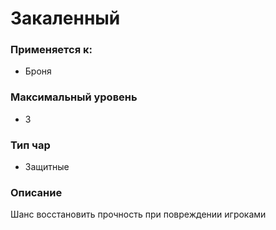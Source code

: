 # Закаленный

### Применяется к:

* Броня

### Максимальный уровень&#x20;

* 3

### Тип чар

* Защитные

### Описание&#x20;

Шанс восстановить прочность при повреждении игроками
